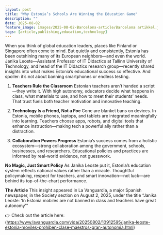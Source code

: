 ```yaml
---
layout: post
title: "Why Estonia’s Schools Are Winning the Education Game"
description: ""
date: 2025-08-02
feature_image: images/2025-08-02-Barcelona-article/Barcelona artikkel.jpeg
tags: [article,publishing,education,technology]
---
```

When you think of global education leaders, places like Finland or Singapore often come to mind. But quietly and consistently, Estonia has been outshining many of its European neighbors—and even the world.
Janika Leoste—Assistant Professor of IT Didactics at Tallinn University of Technology, and head of the IT Didactics research group—recently shared insights into what makes Estonia’s educational success so effective. And spoiler: it’s not about banning smartphones or endless testing.

<!--more-->

1. **Teachers Rule the Classroom**
Estonian teachers aren’t handed a script—they write it. With high autonomy, educators decide what happens in class, what materials to use, and how to meet their students’ needs. That trust fuels both teacher motivation and innovative teaching.

2. **Technology Is a Friend, Not a Foe**
Gone are blanket bans on devices. In Estonia, mobile phones, laptops, and tablets are integrated meaningfully into learning. Teachers choose apps, robots, and digital tools that enhance instruction—making tech a powerful ally rather than a distraction.

3. **Collaboration Powers Progress**
Estonia’s success comes from a holistic ecosystem—strong collaboration among the government, schools, businesses, and researchers. Educational policies and practices are informed by real-world evidence, not guesswork.

**No Magic, Just Smart Policy**
As Janika Leoste put it, Estonia’s education system reflects national values rather than a miracle. Thoughtful policymaking, respect for teachers, and smart innovation—not luck—are behind its top-of-the-chart performance.

**The Article**
This insight appeared in La Vanguardia, a major Spanish newspaper, in the Society section on August 2, 2025, under the title “Janika Leoste: ‘In Estonia mobiles are not banned in class and teachers have great autonomy’” 


👉 Check out the article here: (https://www.lavanguardia.com/vida/20250802/10912595/janika-leoste-estonia-moviles-prohiben-clase-maestros-gran-autonomia.html)

